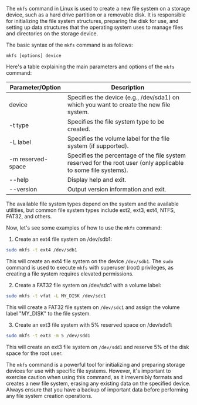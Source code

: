 The `mkfs` command in Linux is used to create a new file system on a storage device, such as a hard drive partition or a removable disk. It is responsible for initializing the file system structures, preparing the disk for use, and setting up data structures that the operating system uses to manage files and directories on the storage device.

The basic syntax of the `mkfs` command is as follows:

```
mkfs [options] device
```

Here's a table explaining the main parameters and options of the `mkfs` command:

| Parameter/Option | Description                                                                                                     |
|------------------|---------------------------------------------------------------------------------------------------------------|
| device           | Specifies the device (e.g., /dev/sda1) on which you want to create the new file system.                       |
| -t type          | Specifies the file system type to be created.                                                                  |
| -L label         | Specifies the volume label for the file system (if supported).                                                |
| -m reserved-space | Specifies the percentage of the file system reserved for the root user (only applicable to some file systems). |
| --help           | Display help and exit.                                                                                        |
| --version        | Output version information and exit.                                                                          |

The available file system types depend on the system and the available utilities, but common file system types include ext2, ext3, ext4, NTFS, FAT32, and others.

Now, let's see some examples of how to use the `mkfs` command:

1. Create an ext4 file system on /dev/sdb1:

```bash
sudo mkfs -t ext4 /dev/sdb1
```

This will create an ext4 file system on the device `/dev/sdb1`. The `sudo` command is used to execute `mkfs` with superuser (root) privileges, as creating a file system requires elevated permissions.

2. Create a FAT32 file system on /dev/sdc1 with a volume label:

```bash
sudo mkfs -t vfat -L MY_DISK /dev/sdc1
```

This will create a FAT32 file system on `/dev/sdc1` and assign the volume label "MY_DISK" to the file system.

3. Create an ext3 file system with 5% reserved space on /dev/sdd1:

```bash
sudo mkfs -t ext3 -m 5 /dev/sdd1
```

This will create an ext3 file system on `/dev/sdd1` and reserve 5% of the disk space for the root user.

The `mkfs` command is a powerful tool for initializing and preparing storage devices for use with specific file systems. However, it's important to exercise caution when using this command, as it irreversibly formats and creates a new file system, erasing any existing data on the specified device. Always ensure that you have a backup of important data before performing any file system creation operations.
